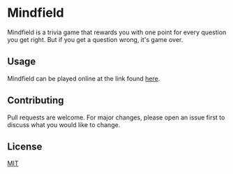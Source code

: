 # Mindfield

Mindfield is a trivia game that rewards you with one point for every question you get right. But if you get a question wrong, it's game over.

## Usage

Mindfield can be played online at the link found [here](https://mindfield-trivia-quiz.netlify.app).

## Contributing

Pull requests are welcome. For major changes, please open an issue first to discuss what you would like to change.

## License

[MIT](https://choosealicense.com/licenses/mit/)
